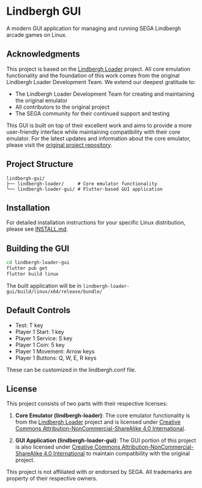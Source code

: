 # Lindbergh GUI

A modern GUI application for managing and running SEGA Lindbergh arcade games on Linux.

## Acknowledgments

This project is based on the [Lindbergh Loader](https://github.com/lindbergh-loader/lindbergh-loader) project. All core emulation functionality and the foundation of this work comes from the original Lindbergh Loader Development Team. We extend our deepest gratitude to:

- The Lindbergh Loader Development Team for creating and maintaining the original emulator
- All contributors to the original project
- The SEGA community for their continued support and testing

This GUI is built on top of their excellent work and aims to provide a more user-friendly interface while maintaining compatibility with their core emulator. For the latest updates and information about the core emulator, please visit the [original project repository](https://github.com/lindbergh-loader/lindbergh-loader).

## Project Structure

```
lindbergh-gui/
├── lindbergh-loader/     # Core emulator functionality
└── lindbergh-loader-gui/ # Flutter-based GUI application
```

## Installation

For detailed installation instructions for your specific Linux distribution, please see [INSTALL.md](INSTALL.md).

## Building the GUI

```bash
cd lindbergh-loader-gui
flutter pub get
flutter build linux
```

The built application will be in `lindbergh-loader-gui/build/linux/x64/release/bundle/`

## Default Controls

- Test: T key
- Player 1 Start: 1 key
- Player 1 Service: S key
- Player 1 Coin: 5 key
- Player 1 Movement: Arrow keys
- Player 1 Buttons: Q, W, E, R keys

These can be customized in the lindbergh.conf file.

## License

This project consists of two parts with their respective licenses:

1. **Core Emulator (lindbergh-loader)**:
   The core emulator functionality is from the [Lindbergh Loader](https://github.com/lindbergh-loader/lindbergh-loader) project and is licensed under [Creative Commons Attribution-NonCommercial-ShareAlike 4.0 International](https://creativecommons.org/licenses/by-nc-sa/4.0/).

2. **GUI Application (lindbergh-loader-gui)**:
   The GUI portion of this project is also licensed under [Creative Commons Attribution-NonCommercial-ShareAlike 4.0 International](https://creativecommons.org/licenses/by-nc-sa/4.0/) to maintain compatibility with the original project.

This project is not affiliated with or endorsed by SEGA. All trademarks are property of their respective owners.
